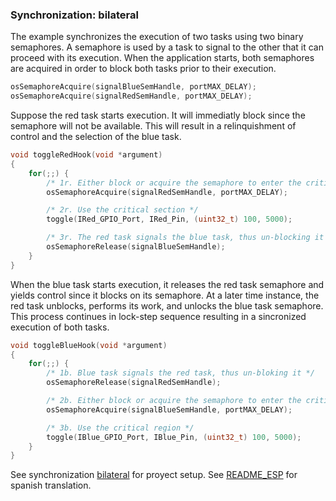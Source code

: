 ### Synchronization: bilateral 

The example synchronizes the execution of two tasks using two binary semaphores. A semaphore is used by a task to signal to the other that it can proceed with its execution. When the application starts, both semaphores are acquired in order to block both tasks prior to their execution. 

```C
osSemaphoreAcquire(signalBlueSemHandle, portMAX_DELAY);
osSemaphoreAcquire(signalRedSemHandle, portMAX_DELAY);
```

Suppose the red task starts execution. It will immediatly block since the semaphore will not be available. This will result in a relinquishment of control and the selection of the blue task.

```C
void toggleRedHook(void *argument)
{
	for(;;) {
		/* 1r. Either block or acquire the semaphore to enter the critical region */
		osSemaphoreAcquire(signalRedSemHandle, portMAX_DELAY);

		/* 2r. Use the critical section */
		toggle(IRed_GPIO_Port, IRed_Pin, (uint32_t) 100, 5000);

		/* 3r. The red task signals the blue task, thus un-blocking it */
		osSemaphoreRelease(signalBlueSemHandle);
	}
}
```

When the blue task starts execution, it releases the red task semaphore and yields control since it blocks on its semaphore. At a later time instance, the red task unblocks, performs its work, and unlocks the blue task semaphore. This process continues in lock-step sequence resulting in a sincronized execution of both tasks.


```C
void toggleBlueHook(void *argument)
{
	for(;;) {
		/* 1b. Blue task signals the red task, thus un-bloking it */
		osSemaphoreRelease(signalRedSemHandle);

		/* 2b. Either block or acquire the semaphore to enter the critical region */
		osSemaphoreAcquire(signalBlueSemHandle, portMAX_DELAY);

		/* 3b. Use the critical region */
		toggle(IBlue_GPIO_Port, IBlue_Pin, (uint32_t) 100, 5000);
	}
}
```

See synchronization [bilateral](Sync_bilateral.pdf) for proyect setup. See [README_ESP](README_ESP.md) for spanish translation.  